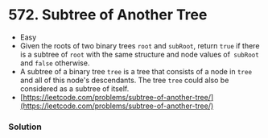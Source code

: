 # 572. Subtree of Another Tree

* Easy
* Given the roots of two binary trees `root` and `subRoot`, return `true` if there is a subtree of `root` with the same structure and node values of` subRoot` and `false` otherwise.
* A subtree of a binary tree `tree` is a tree that consists of a node in `tree` and all of this node's descendants. The tree `tree` could also be considered as a subtree of itself.
* [https://leetcode.com/problems/subtree-of-another-tree/](https://leetcode.com/problems/subtree-of-another-tree/)

### Solution&#x20;
